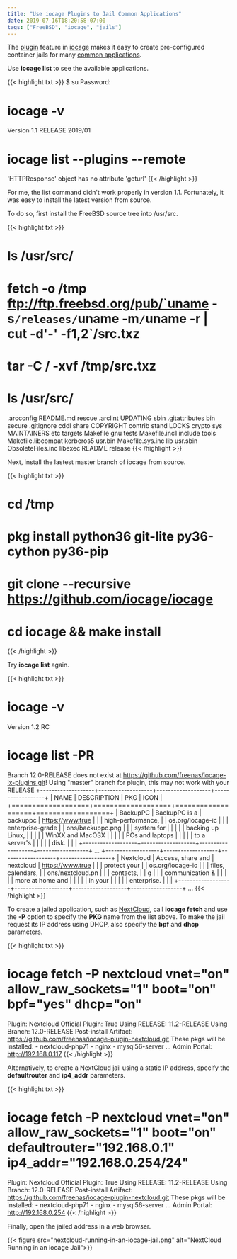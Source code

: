 ```yaml
---
title: "Use iocage Plugins to Jail Common Applications"
date: 2019-07-16T18:20:58-07:00
tags: ["FreeBSD", "iocage", "jails"]
---
```


The [plugin](https://iocage.readthedocs.io/en/latest/plugins.html) feature in [iocage](../create-vnet-jails-in-freebsd-12-using-iocage) makes it easy
to create pre-configured container jails for many [common applications](https://github.com/freenas/iocage-ix-plugins).

<!--more-->

Use **iocage list** to see the available applications.

{{< highlight txt >}}
$ su
Password:
# iocage -v
Version 1.1 RELEASE 2019/01
# iocage list --plugins --remote
'HTTPResponse' object has no attribute 'geturl'
{{< /highlight >}}

For me, the list command didn't work properly in version 1.1. Fortunately, it was easy to install the latest version from source.

To do so, first install the FreeBSD source tree into /usr/src.

{{< highlight txt >}}
# ls /usr/src/
# fetch -o /tmp ftp://ftp.freebsd.org/pub/`uname -s`/releases/`uname -m`/`uname -r | cut -d'-' -f1,2`/src.txz
# tar -C / -xvf /tmp/src.txz
# ls /usr/src/
.arcconfig              README.md               rescue
.arclint                UPDATING                sbin
.gitattributes          bin                     secure
.gitignore              cddl                    share
COPYRIGHT               contrib                 stand
LOCKS                   crypto                  sys
MAINTAINERS             etc                     targets
Makefile                gnu                     tests
Makefile.inc1           include                 tools
Makefile.libcompat      kerberos5               usr.bin
Makefile.sys.inc        lib                     usr.sbin
ObsoleteFiles.inc       libexec
README                  release
{{< /highlight >}}

Next, install the lastest master branch of iocage from source.

{{< highlight txt >}}
# cd /tmp
# pkg install python36 git-lite py36-cython py36-pip
# git clone --recursive https://github.com/iocage/iocage
# cd iocage && make install
{{< /highlight >}}

Try **iocage list** again.

{{< highlight txt >}}
# iocage -v
Version 1.2 RC
# iocage list -PR
Branch 12.0-RELEASE does not exist at https://github.com/freenas/iocage-ix-plugins.git!
Using "master" branch for plugin, this may not work with your RELEASE
+-------------------+-------------------+-------------------+------------------+
|       NAME        |    DESCRIPTION    |        PKG        |       ICON       |
+===================+===================+===================+==================+
| BackupPC          | BackupPC is a     | backuppc          | https://www.true |
|                   | high-performance, |                   | os.org/iocage-ic |
|                   | enterprise-grade  |                   | ons/backuppc.png |
|                   | system for        |                   |                  |
|                   | backing up Linux, |                   |                  |
|                   | WinXX and MacOSX  |                   |                  |
|                   | PCs and laptops   |                   |                  |
|                   | to a server's     |                   |                  |
|                   | disk.             |                   |                  |
+-------------------+-------------------+-------------------+------------------+
...
+-------------------+-------------------+-------------------+------------------+
| Nextcloud         | Access, share and | nextcloud         | https://www.true |
|                   | protect your      |                   | os.org/iocage-ic |
|                   | files, calendars, |                   | ons/nextcloud.pn |
|                   | contacts,         |                   | g                |
|                   | communication &   |                   |                  |
|                   | more at home and  |                   |                  |
|                   | in your           |                   |                  |
|                   | enterprise.       |                   |                  |
+-------------------+-------------------+-------------------+------------------+
...
{{< /highlight >}}

To create a jailed application, such as [NextCloud](https://nextcloud.com/), call **iocage fetch** and use the **-P** option to specify the **PKG** name from the list above.
To make the jail request its IP address using DHCP, also specify the **bpf** and **dhcp** parameters.

{{< highlight txt >}}
# iocage fetch -P nextcloud vnet="on" allow_raw_sockets="1" boot="on" bpf="yes" dhcp="on"
Plugin: Nextcloud
  Official Plugin: True
  Using RELEASE: 11.2-RELEASE
  Using Branch: 12.0-RELEASE
  Post-install Artifact: https://github.com/freenas/iocage-plugin-nextcloud.git
  These pkgs will be installed:
    - nextcloud-php71
    - nginx
    - mysql56-server
...
Admin Portal:
http://192.168.0.117
{{< /highlight >}}

Alternatively, to create a NextCloud jail using a static IP address, specify the **defaultrouter** and **ip4_addr** parameters.

{{< highlight txt >}}
# iocage fetch -P nextcloud vnet="on" allow_raw_sockets="1" boot="on" defaultrouter="192.168.0.1" ip4_addr="192.168.0.254/24"
Plugin: Nextcloud
  Official Plugin: True
  Using RELEASE: 11.2-RELEASE
  Using Branch: 12.0-RELEASE
  Post-install Artifact: https://github.com/freenas/iocage-plugin-nextcloud.git
  These pkgs will be installed:
    - nextcloud-php71
    - nginx
    - mysql56-server
...
Admin Portal:
http://192.168.0.254
{{< /highlight >}}

Finally, open the jailed address in a web browser.

{{< figure src="nextcloud-running-in-an-iocage-jail.png" alt="NextCloud Running in an iocage Jail">}}
